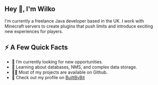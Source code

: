 ## Hey 👋, I'm Wilko
I'm currently a freelance Java developer based in the UK. I work with Minecraft servers to create plugins that push limits and introduce exciting new experiences for players.

## ⚡️ A Few Quick Facts
- 🔭 I’m currently looking for new opportunities.
- 🧐 Learning about databases, NMS, and complex data storage.
- 👨‍💻 Most of my projects are available on Github.
- 📙 Check out my profile on [BuiltByBit](https://builtbybit.com/members/sam-wilko.125528/)
